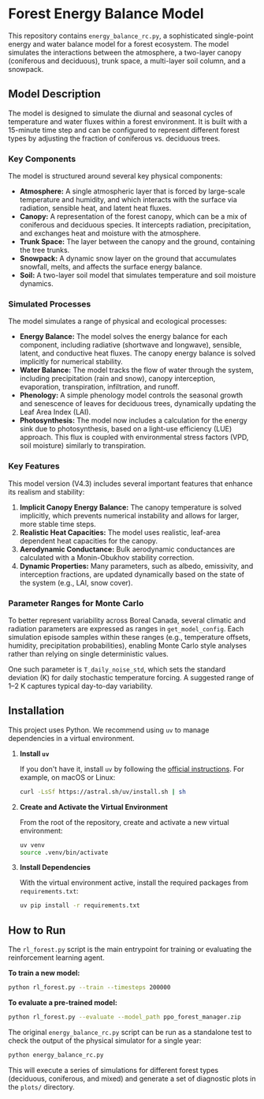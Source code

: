 # Forest Energy Balance Model

This repository contains `energy_balance_rc.py`, a sophisticated single-point energy and water balance model for a forest ecosystem. The model simulates the interactions between the atmosphere, a two-layer canopy (coniferous and deciduous), trunk space, a multi-layer soil column, and a snowpack.

## Model Description

The model is designed to simulate the diurnal and seasonal cycles of temperature and water fluxes within a forest environment. It is built with a 15-minute time step and can be configured to represent different forest types by adjusting the fraction of coniferous vs. deciduous trees.

### Key Components

The model is structured around several key physical components:

*   **Atmosphere:** A single atmospheric layer that is forced by large-scale temperature and humidity, and which interacts with the surface via radiation, sensible heat, and latent heat fluxes.
*   **Canopy:** A representation of the forest canopy, which can be a mix of coniferous and deciduous species. It intercepts radiation, precipitation, and exchanges heat and moisture with the atmosphere.
*   **Trunk Space:** The layer between the canopy and the ground, containing the tree trunks.
*   **Snowpack:** A dynamic snow layer on the ground that accumulates snowfall, melts, and affects the surface energy balance.
*   **Soil:** A two-layer soil model that simulates temperature and soil moisture dynamics.

### Simulated Processes

The model simulates a range of physical and ecological processes:

*   **Energy Balance:** The model solves the energy balance for each component, including radiative (shortwave and longwave), sensible, latent, and conductive heat fluxes. The canopy energy balance is solved implicitly for numerical stability.
*   **Water Balance:** The model tracks the flow of water through the system, including precipitation (rain and snow), canopy interception, evaporation, transpiration, infiltration, and runoff.
*   **Phenology:** A simple phenology model controls the seasonal growth and senescence of leaves for deciduous trees, dynamically updating the Leaf Area Index (LAI).
*   **Photosynthesis:** The model now includes a calculation for the energy sink due to photosynthesis, based on a light-use efficiency (LUE) approach. This flux is coupled with environmental stress factors (VPD, soil moisture) similarly to transpiration.

### Key Features

This model version (V4.3) includes several important features that enhance its realism and stability:

1.  **Implicit Canopy Energy Balance:** The canopy temperature is solved implicitly, which prevents numerical instability and allows for larger, more stable time steps.
2.  **Realistic Heat Capacities:** The model uses realistic, leaf-area dependent heat capacities for the canopy.
3.  **Aerodynamic Conductance:** Bulk aerodynamic conductances are calculated with a Monin-Obukhov stability correction.
4.  **Dynamic Properties:** Many parameters, such as albedo, emissivity, and interception fractions, are updated dynamically based on the state of the system (e.g., LAI, snow cover).

### Parameter Ranges for Monte Carlo

To better represent variability across Boreal Canada, several climatic and radiation
parameters are expressed as ranges in `get_model_config`. Each simulation episode
samples within these ranges (e.g., temperature offsets, humidity, precipitation
probabilities), enabling Monte Carlo style analyses rather than relying on single
deterministic values.

One such parameter is `T_daily_noise_std`, which sets the standard deviation (K)
for daily stochastic temperature forcing. A suggested range of 1–2 K captures
typical day-to-day variability.

## Installation

This project uses Python. We recommend using `uv` to manage dependencies in a virtual environment.

1.  **Install `uv`**

    If you don't have it, install `uv` by following the [official instructions](https://github.com/astral-sh/uv#installation). For example, on macOS or Linux:
    ```bash
    curl -LsSf https://astral.sh/uv/install.sh | sh
    ```

2.  **Create and Activate the Virtual Environment**

    From the root of the repository, create and activate a new virtual environment:
    ```bash
    uv venv
    source .venv/bin/activate
    ```

3.  **Install Dependencies**

    With the virtual environment active, install the required packages from `requirements.txt`:
    ```bash
    uv pip install -r requirements.txt
    ```

## How to Run

The `rl_forest.py` script is the main entrypoint for training or evaluating the reinforcement learning agent.

**To train a new model:**
```bash
python rl_forest.py --train --timesteps 200000
```

**To evaluate a pre-trained model:**
```bash
python rl_forest.py --evaluate --model_path ppo_forest_manager.zip
```

The original `energy_balance_rc.py` script can be run as a standalone test to check the output of the physical simulator for a single year:

```bash
python energy_balance_rc.py
```

This will execute a series of simulations for different forest types (deciduous, coniferous, and mixed) and generate a set of diagnostic plots in the `plots/` directory.
